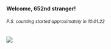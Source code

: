 #### Welcome, 652nd stranger!

###### <sup>P.S. counting started approximately in 10.01.22</sup>

<img src="https://kraftwerk28.pp.ua/vcnt.png"></img>

